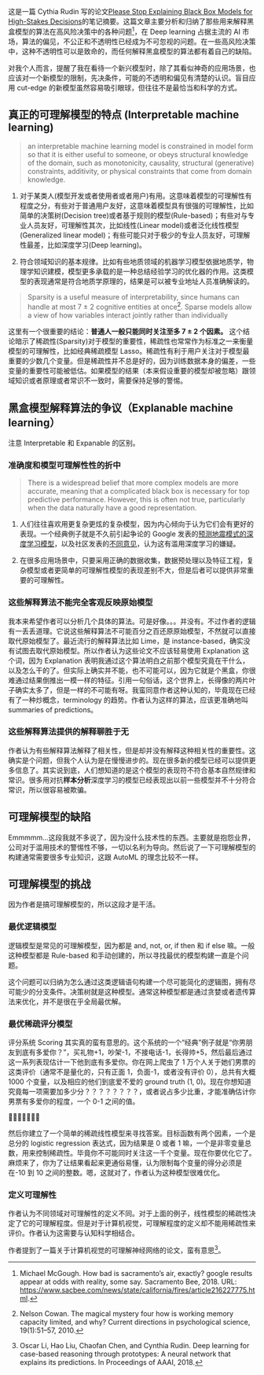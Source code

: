 这是一篇 Cythia Rudin 写的论文[Please Stop Explaining Black Box Models for
High-Stakes Decisions](https://arxiv.org/abs/1811.10154)的笔记摘要。这篇文章主要分析和归纳了那些用来解释黑盒模型的算法在高风险决策中的各种问题[^1]，在 Deep learning 占据主流的 AI 市场，算法的偏见，不公正和不透明性已经成为不可忽视的问题。在一些高风险决策中，这种不透明性可以是致命的，而任何解释黑盒模型的算法都有着自己的缺陷。

对我个人而言，提醒了我在看待一个新兴模型时，除了其看似神奇的应用场景，也应该对一个新模型的限制，先决条件，可能的不透明和偏见有清楚的认识。盲目应用 cut-edge 的新模型虽然容易吸引眼球，但往往不是最恰当和科学的方式。

## 真正的可理解模型的特点 (Interpretable machine learning)

> an interpretable
> machine learning model is constrained in model form so that it is either useful to someone, or
> obeys structural knowledge of the domain, such as monotonicity, causality,
> structural (generative) constraints, additivity, or physical constraints that come from
> domain knowledge.

1. 对于某类人(模型开发或者使用者或者用户)有用。这意味着模型的可理解性有程度之分，有些对于普通用户友好，这意味着模型具有很强的可理解性，比如简单的决策树(Decision tree)或者基于规则的模型(Rule-based)；有些对与专业人员友好，可理解性其次，比如线性(Linear model)或者泛化线性模型(Generalized linear model)；有些可能只对于极少的专业人员友好，可理解性最差，比如深度学习(Deep learning)。

2. 符合领域知识的基本规律。比如有些地质领域的机器学习模型依据地质学，物理学知识建模，模型更多承载的是一种总结经验学习的优化器的作用。这类模型的表现通常是符合地质学原理的，结果是可以被专业地址人员准确解读的。

> Sparsity is a useful measure of interpretability, since humans can handle
> at most 7 ± 2 cognitive entities at once[^2]. Sparse models allow a view of
> how variables interact jointly rather than individually

这里有一个很重要的结论：**普通人一般只能同时关注至多 7 ± 2 个因素。** 这个结论暗示了稀疏性(Sparsity)对于模型的重要性，稀疏性也常常作为标准之一来衡量模型的可理解性，比如经典稀疏模型 Lasso。稀疏性有利于用户关注对于模型最重要的少数几个变量。但是稀疏性并不总是好的，因为训练数据本身的偏差，一些变量的重要性可能被低估。如果模型的结果（本来假设重要的模型却被忽略）跟领域知识或者原理或者常识不一致时，需要保持足够的警惕。

## 黑盒模型解释算法的争议（Explanable machine learning）

注意 Interpretable 和 Expanable 的区别。

### 准确度和模型可理解性性的折中

> There is a widespread belief that more complex models are more accurate, meaning that a complicated
> black box is necessary for top predictive performance. However, this is often not true, particularly
> when the data naturally have a good representation.

1. 人们往往喜欢用更复杂更炫的复杂模型，因为内心倾向于认为它们会有更好的表现。一个经典例子就是不久前引起争论的 Google 发表的[预测地震模式的深度学习模型](https://www.nature.com/articles/s41586-018-0438-y)，以及社区发表的[不同意见](https://towardsdatascience.com/stand-up-for-best-practices-8a8433d3e0e8)，认为这有滥用深度学习的嫌疑。

2. 在很多应用场景中，只要采用正确的数据收集，数据预处理以及特征工程，复杂模型或者更简单的可理解性模型的表现差别不大，但是后者可以提供非常重要的可理解性。

### 这些解释算法不能完全客观反映原始模型

我本来希望作者可以分析几个具体的算法。可是好像。。。并没有。不过作者的逻辑有一丢丢道理。它说这些解释算法不可能百分之百还原原始模型，不然就可以直接取代原始模型了。最近流行的解释算法比如 Lime，是 instance-based，确实没有试图去取代原始模型。所以作者认为这些论文不应该轻易使用 Explanation 这个词，因为 Explanation 表明我通过这个算法明白之前那个模型究竟在干什么，以及怎么干的了。但实际上确实并不能，也不可能可以，因为它就是个黑盒，你很难通过结果倒推出一模一样的特征。引用一句俗话，这个世界上，长得像的两片叶子确实太多了，但是一样的不可能有呀。我蛮同意作者这种认知的，毕竟现在已经有了一种炒概念，terminology 的趋势。作者认为这样的算法，应该更准确地叫 summaries of predictions。

### 这些解释算法提供的解释聊胜于无

作者认为有些解释算法解释了相关性，但是却并没有解释这种相关性的重要性。这确实是个问题，但我个人认为是在慢慢进步的。现在很多新的模型已经可以提供更多信息了。其实说到底，人们想知道的是这个模型的表现符不符合基本自然规律和常识。很多用对抗**样本分析**深度学习的模型已经表现出以前一些模型并不十分符合常识，所以很容易被欺骗。

## 可理解模型的缺陷

Emmmmm...这段我就不多说了，因为没什么技术性的东西。主要就是抱怨业界，公司对于滥用技术的警惕性不够，一切以名利为导向。然后说了一下可理解模型的构建通常需要很多专业知识，这跟 AutoML 的理念比较不一样。

## 可理解模型的挑战

因为作者是搞可理解模型的，所以这段才是干活。

### 最优逻辑模型

逻辑模型是常见的可理解模型，因为都是 and, not, or, if then 和 if else 嘛。一般这种模型都是 Rule-based 和手动创建的，所以寻找最优的模型构建一直是个问题。

这个问题可以归纳为怎么通过这类逻辑语句构建一个尽可能简化的逻辑图，拥有尽可能少的分支条件。决策树就是这种模型。通常这种模型都是通过贪婪或者遗传算法来优化，并不是很在乎全局最优解。

### 最优稀疏评分模型

评分系统 Scoring 其实真的蛮有意思的。这个系统的一个“经典”例子就是“你男朋友到底有多爱你？”，买礼物+1，吵架-1，不接电话-1，长得帅+5，然后最后通过这一系列表现估计一下他到底有多爱你。你在网上爬虫了 1 万个人关于她们男票的这类评价（通常不是量化的，只有正面 1，负面-1，或者没有评价 0），总共有大概 1000 个变量，以及相应的他们到底爱不爱的 ground truth (1, 0)。现在你想知道究竟每一项需要加多少分？？？？？？？？，或者说占多少比重，才能准确估计你男票有多爱你的程度，一个 0-1 之间的值。

👏👏👏👏👏👏👏

然后你建立了一个简单的稀疏线性模型来寻找答案。目标函数有两个因素，一个是总分的 logistic regression 表达式，因为结果是 0 或者 1 嘛，一个是非零变量总数，用来控制稀疏性。毕竟你不可能同时关注这一千个变量。现在你要优化它了。麻烦来了，你为了让结果看起来更通俗易懂，认为限制每个变量的得分必须是在-10 到 10 之间的整数。嗯，这就对了，作者认为这种模型很难优化。

### 定义可理解性

作者认为不同领域对可理解性的定义不同。对于上面的例子，线性模型的稀疏性决定了它的可理解程度。但是对于计算机视觉，可理解程度的定义却不能用稀疏性来评价。作者认为这需要与认知科学相结合。

作者提到了一篇关于计算机视觉的可理解神经网络的论文，蛮有意思[^3]。

[^1]: Michael McGough. How bad is sacramento’s air, exactly? google results appear at odds with reality, some say. Sacramento Bee, 2018. URL: https://www.sacbee.com/news/state/california/fires/article216227775.html.
[^2]: Nelson Cowan. The magical mystery four how is working memory capacity limited, and why? Current directions in psychological science, 19(1):51–57, 2010.
[^3]: Oscar Li, Hao Liu, Chaofan Chen, and Cynthia Rudin. Deep learning for case-based reasoning through prototypes: A neural network that explains its predictions. In Proceedings of AAAI, 2018.
